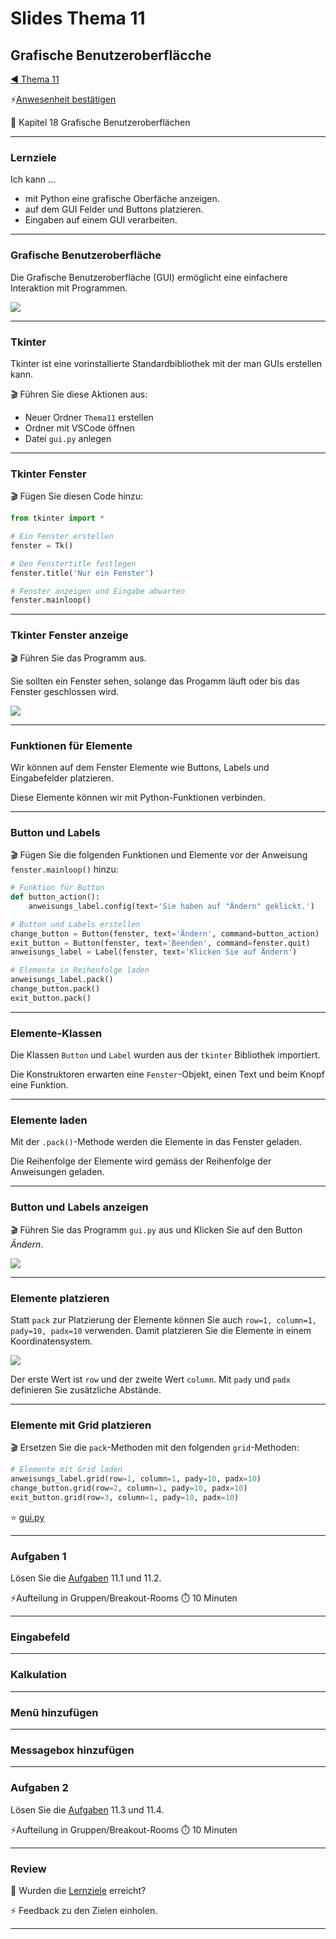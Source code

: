# Slides Thema 11
## Grafische Benutzeroberfläcche

[◀️ Thema 11](README.md)

⚡[Anwesenheit bestätigen](https://moodle.medizintechnik-hf.ch/mod/attendance/manage.php?id=8024)

📖 Kapitel 18 Grafische Benutzeroberflächen

---

### Lernziele

Ich kann ...
* mit Python eine grafische Oberfäche anzeigen.
* auf dem GUI Felder und Buttons platzieren.
* Eingaben auf einem GUI verarbeiten.

---

### Grafische Benutzeroberfläche

Die Grafische Benutzeroberfläche (GUI) ermöglicht eine einfachere Interaktion mit Programmen.

![](../tkinter-gui.png)

---

### Tkinter

Tkinter ist eine vorinstallierte Standardbibliothek mit der man GUIs erstellen kann.

🎬 Führen Sie diese Aktionen aus:
* Neuer Ordner `Thema11` erstellen
* Ordner mit VSCode öffnen
* Datei `gui.py` anlegen

---

### Tkinter Fenster

🎬 Fügen Sie diesen Code hinzu:

```python
from tkinter import *

# Ein Fenster erstellen
fenster = Tk()

# Den Fenstertitle festlegen
fenster.title('Nur ein Fenster')

# Fenster anzeigen und Eingabe abwarten
fenster.mainloop()
```

---

### Tkinter Fenster anzeige

🎬 Führen Sie das Programm aus.

Sie sollten ein Fenster sehen, solange das Progamm läuft oder bis das Fenster geschlossen wird.

![](../tkinter-fenster.png)

---

### Funktionen für Elemente

Wir können auf dem Fenster Elemente wie Buttons, Labels und Eingabefelder platzieren.

Diese Elemente können wir mit Python-Funktionen verbinden.

---

### Button und Labels

🎬 Fügen Sie die folgenden Funktionen und Elemente vor der Anweisung `fenster.mainloop()` hinzu:

```python
# Funktion für Button
def button_action():
    anweisungs_label.config(text='Sie haben auf "Ändern" geklickt.')

# Button und Labels erstellen
change_button = Button(fenster, text='Ändern', command=button_action)
exit_button = Button(fenster, text='Beenden', command=fenster.quit)
anweisungs_label = Label(fenster, text='Klicken Sie auf Ändern')

# Elemente in Reihenfolge laden
anweisungs_label.pack()
change_button.pack()
exit_button.pack()
```

---

### Elemente-Klassen

Die Klassen `Button` und `Label` wurden aus der `tkinter` Bibliothek importiert.

Die Konstruktoren erwarten eine `Fenster`-Objekt, einen Text und beim Knopf eine Funktion.

---

### Elemente laden

Mit der `.pack()`-Methode werden die Elemente in das Fenster geladen.

Die Reihenfolge der Elemente wird gemäss der Reihenfolge der Anweisungen geladen.

---

### Button und Labels anzeigen

🎬 Führen Sie das Programm `gui.py` aus und Klicken Sie auf den Button *Ändern*.

![](../tkinter-button-labels.png)

---

### Elemente platzieren

Statt `pack` zur Platzierung der Elemente können Sie auch `row=1, column=1, pady=10, padx=10` verwenden. Damit platzieren Sie die Elemente in einem Koordinatensystem.

![](../tkinter-coordinates.png)

Der erste Wert ist `row` und der zweite Wert `column`. Mit `pady` und `padx` definieren Sie zusätzliche Abstände.

---

### Elemente mit Grid platzieren

🎬 Ersetzen Sie die `pack`-Methoden mit den folgenden `grid`-Methoden:

```python
# Elemente mit Grid laden
anweisungs_label.grid(row=1, column=1, pady=10, padx=10)
change_button.grid(row=2, column=1, pady=10, padx=10)
exit_button.grid(row=3, column=1, pady=10, padx=10)
```

⭐ [gui.py](https://github.com/janikvonrotz/python.casa/blob/main/topic-10/gui.py)

---

### Aufgaben 1

Lösen Sie die [Aufgaben](excercise10.md#aufgaben) 11.1 und 11.2.

⚡Aufteilung in Gruppen/Breakout-Rooms ⏱️ 10 Minuten

---

### Eingabefeld

---

### Kalkulation

---

### Menü hinzufügen

---

### Messagebox hinzufügen

---

### Aufgaben 2

Lösen Sie die [Aufgaben](excercise10.md#aufgaben) 11.3 und 11.4.

⚡Aufteilung in Gruppen/Breakout-Rooms ⏱️ 10 Minuten

---

### Review

🎯 Wurden die [Lernziele](#lernziele) erreicht?

⚡ Feedback zu den Zielen einholen.

---